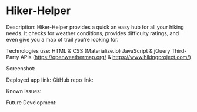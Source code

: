 # Hiker-Helper

Description:
    Hiker-Helper provides a quick an easy hub for all your hiking needs. It checks for weather conditions, provides difficulty ratings, and even give you a map of trail you're looking for.

Technologies use:
    HTML & CSS (Materialize.io)
    JavaScript & jQuery
    Third-Party APIs (https://openweathermap.org/ & https://www.hikingproject.com/)

Screenshot: 

Deployed app link:
GitHub repo link:

Known issues:

Future Development: